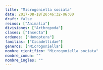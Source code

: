 ```yaml
---
title: "Microgoniella sociata"
date: 2017-08-18T20:46:32-06:00
draft: false
reinos: ["Animalia"]
divisiones: ["Arthropoda"]
clases: ["Insecta"]
ordenes: ["Homoptera"]
familias: ["Cicadellidae"]
generos: ["Microgoniella"]
nombre_cientifico: "Microgoniella sociata"
nombre_comun: ""
nombre_ingles: ""
---
```

